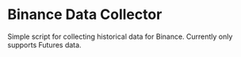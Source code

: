 
# Binance Data Collector

Simple script for collecting historical data for Binance. Currently only supports Futures data.
